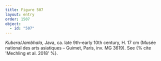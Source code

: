 ```yaml
---
title: Figure 507
layout: entry
order: 1507
object:
  - id: "507"
---
```


*Kubera/Jambhala*, Java, ca. late 9th–early 10th century, H. 17 cm (Musée national des arts asiatiques – Guimet, Paris, inv. MG 3619). See {% cite 'Mechling et al. 2018' %}.
